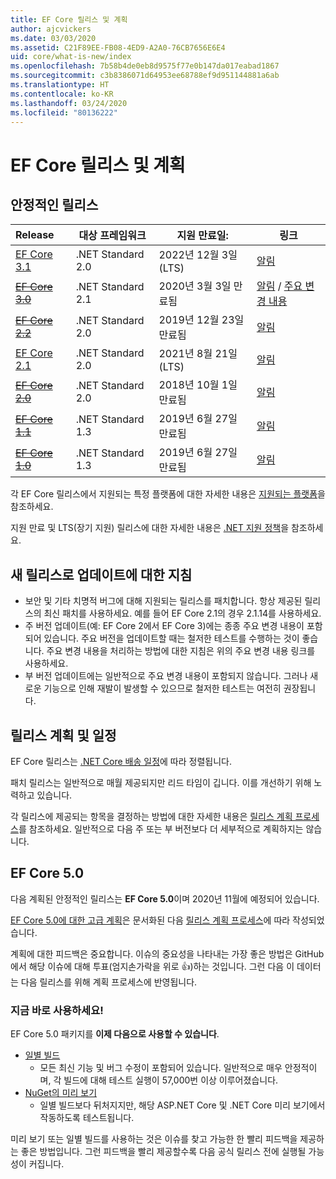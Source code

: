 ```yaml
---
title: EF Core 릴리스 및 계획
author: ajcvickers
ms.date: 03/03/2020
ms.assetid: C21F89EE-FB08-4ED9-A2A0-76CB7656E6E4
uid: core/what-is-new/index
ms.openlocfilehash: 7b58b4de0eb8d9575f77e0b147da017eabad1867
ms.sourcegitcommit: c3b8386071d64953ee68788ef9d951144881a6ab
ms.translationtype: HT
ms.contentlocale: ko-KR
ms.lasthandoff: 03/24/2020
ms.locfileid: "80136222"
---
```

# <a name="ef-core-releases-and-planning"></a>EF Core 릴리스 및 계획

## <a name="stable-releases"></a>안정적인 릴리스

| Release | 대상 프레임워크 | 지원 만료일: | 링크
|:--------|------------------|-----------------|------
| [EF Core 3.1](https://www.nuget.org/packages/Microsoft.EntityFrameworkCore/3.1.2) | .NET Standard 2.0 | 2022년 12월 3일(LTS) | [알림](https://devblogs.microsoft.com/dotnet/announcing-entity-framework-core-3-1-and-entity-framework-6-4/)
| ~~[EF Core 3.0](https://www.nuget.org/packages/Microsoft.EntityFrameworkCore/3.0.3)~~ | .NET Standard 2.1 | 2020년 3월 3일 만료됨 | [알림](https://devblogs.microsoft.com/dotnet/announcing-ef-core-3-0-and-ef-6-3-general-availability/) / [주요 변경 내용](ef-core-3.0/breaking-changes.md)
| ~~[EF Core 2.2](https://www.nuget.org/packages/Microsoft.EntityFrameworkCore/2.2.6)~~ | .NET Standard 2.0 | 2019년 12월 23일 만료됨 | [알림](https://devblogs.microsoft.com/dotnet/announcing-entity-framework-core-2-2/)
| [EF Core 2.1](https://www.nuget.org/packages/Microsoft.EntityFrameworkCore/2.1.14) | .NET Standard 2.0 | 2021년 8월 21일(LTS) | [알림](https://devblogs.microsoft.com/dotnet/announcing-entity-framework-core-2-1/)
| ~~[EF Core 2.0](https://www.nuget.org/packages/Microsoft.EntityFrameworkCore/2.0.3)~~ | .NET Standard 2.0 | 2018년 10월 1일 만료됨 | [알림](https://devblogs.microsoft.com/dotnet/announcing-entity-framework-core-2-0/)
| ~~[EF Core 1.1](https://www.nuget.org/packages/Microsoft.EntityFrameworkCore/1.1.6)~~ | .NET Standard 1.3 | 2019년 6월 27일 만료됨 | [알림](https://devblogs.microsoft.com/dotnet/announcing-entity-framework-core-1-1/)
| ~~[EF Core 1.0](https://www.nuget.org/packages/Microsoft.EntityFrameworkCore/1.0.6)~~ | .NET Standard 1.3 | 2019년 6월 27일 만료됨 | [알림](https://devblogs.microsoft.com/dotnet/entity-framework-core-1-0-0-available/)

각 EF Core 릴리스에서 지원되는 특정 플랫폼에 대한 자세한 내용은 [지원되는 플랫폼](../platforms/index.md)을 참조하세요.

지원 만료 및 LTS(장기 지원) 릴리스에 대한 자세한 내용은 [.NET 지원 정책](https://dotnet.microsoft.com/platform/support/policy/dotnet-core)을 참조하세요.

## <a name="guidance-on-updating-to-new-releases"></a>새 릴리스로 업데이트에 대한 지침

* 보안 및 기타 치명적 버그에 대해 지원되는 릴리스를 패치합니다. 항상 제공된 릴리스의 최신 패치를 사용하세요. 예를 들어 EF Core 2.1의 경우 2.1.14를 사용하세요.
* 주 버전 업데이트(예: EF Core 2에서 EF Core 3)에는 종종 주요 변경 내용이 포함되어 있습니다. 주요 버전을 업데이트할 때는 철저한 테스트를 수행하는 것이 좋습니다. 주요 변경 내용을 처리하는 방법에 대한 지침은 위의 주요 변경 내용 링크를 사용하세요.
* 부 버전 업데이트에는 일반적으로 주요 변경 내용이 포함되지 않습니다. 그러나 새로운 기능으로 인해 재발이 발생할 수 있으므로 철저한 테스트는 여전히 권장됩니다.

## <a name="release-planning-and-schedules"></a>릴리스 계획 및 일정

EF Core 릴리스는 [.NET Core 배송 일정](https://github.com/dotnet/core/blob/master/roadmap.md)에 따라 정렬됩니다.

패치 릴리스는 일반적으로 매월 제공되지만 리드 타임이 깁니다.
이를 개선하기 위해 노력하고 있습니다.

각 릴리스에 제공되는 항목을 결정하는 방법에 대한 자세한 내용은 [릴리스 계획 프로세스](release-planning.md)를 참조하세요.
일반적으로 다음 주 또는 부 버전보다 더 세부적으로 계획하지는 않습니다.

## <a name="ef-core-50"></a>EF Core 5.0

다음 계획된 안정적인 릴리스는 **EF Core 5.0**이며 2020년 11월에 예정되어 있습니다.

[EF Core 5.0에 대한 고급 계획](ef-core-5.0/plan.md)은 문서화된 다음 [릴리스 계획 프로세스](release-planning.md)에 따라 작성되었습니다.

계획에 대한 피드백은 중요합니다.
이슈의 중요성을 나타내는 가장 좋은 방법은 GitHub에서 해당 이슈에 대해 투표(엄지손가락을 위로 👍)하는 것입니다.
그런 다음 이 데이터는 다음 릴리스를 위해 계획 프로세스에 반영됩니다.

### <a name="get-it-now"></a>지금 바로 사용하세요!

EF Core 5.0 패키지를 **이제 다음으로 사용할 수 있습니다**.

* [일별 빌드](https://github.com/dotnet/aspnetcore/blob/master/docs/DailyBuilds.md)
  * 모든 최신 기능 및 버그 수정이 포함되어 있습니다. 일반적으로 매우 안정적이며, 각 빌드에 대해 테스트 실행이 57,000번 이상 이루어졌습니다.
* [NuGet의 미리 보기](https://www.nuget.org/packages/Microsoft.EntityFrameworkCore)
  * 일별 빌드보다 뒤처지지만, 해당 ASP.NET Core 및 .NET Core 미리 보기에서 작동하도록 테스트됩니다.

미리 보기 또는 일별 빌드를 사용하는 것은 이슈를 찾고 가능한 한 빨리 피드백을 제공하는 좋은 방법입니다.
그런 피드백을 빨리 제공할수록 다음 공식 릴리스 전에 실행될 가능성이 커집니다.

